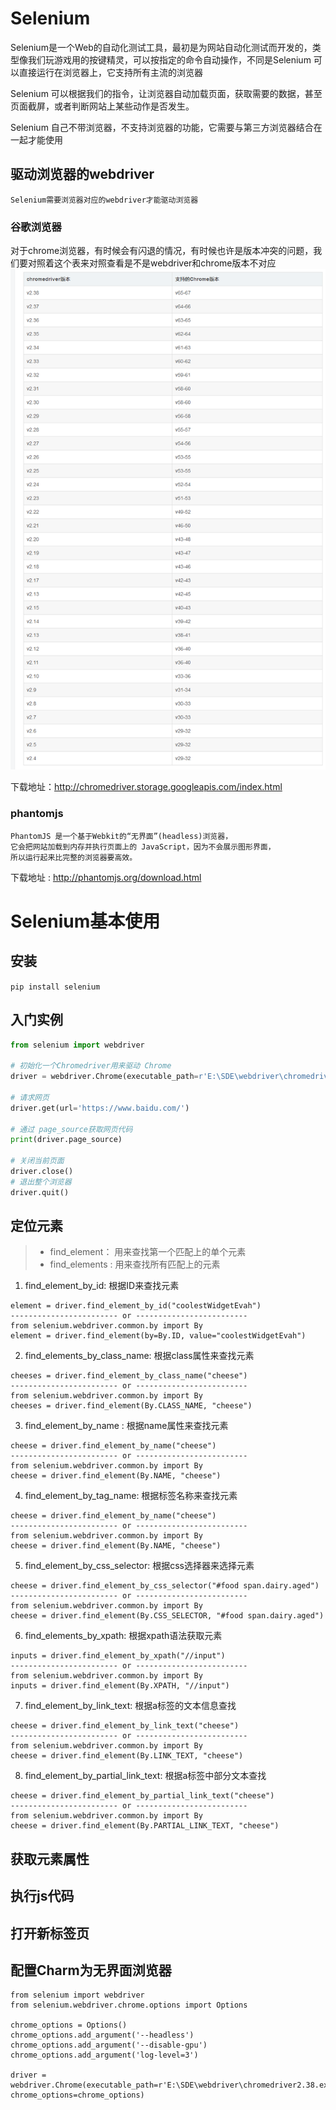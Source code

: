 # Selenium
    
Selenium是一个Web的自动化测试工具，最初是为网站自动化测试而开发的，类型像我们玩游戏用的按键精灵，可以按指定的命令自动操作，不同是Selenium 可以直接运行在浏览器上，它支持所有主流的浏览器

Selenium 可以根据我们的指令，让浏览器自动加载页面，获取需要的数据，甚至页面截屏，或者判断网站上某些动作是否发生。

Selenium 自己不带浏览器，不支持浏览器的功能，它需要与第三方浏览器结合在一起才能使用
## 驱动浏览器的webdriver
    Selenium需要浏览器对应的webdriver才能驱动浏览器
### 谷歌浏览器

对于chrome浏览器，有时候会有闪退的情况，有时候也许是版本冲突的问题，我们要对照着这个表来对照查看是不是webdriver和chrome版本不对应
![img](../png/chrome-webdriver.png)

下载地址：http://chromedriver.storage.googleapis.com/index.html
### phantomjs
    PhantomJS 是一个基于Webkit的“无界面”(headless)浏览器，
    它会把网站加载到内存并执行页面上的 JavaScript，因为不会展示图形界面，
    所以运行起来比完整的浏览器要高效。
    
下载地址 : http://phantomjs.org/download.html

# Selenium基本使用

## 安装
```pip install selenium```
## 入门实例
```python
from selenium import webdriver

# 初始化一个Chromedriver用来驱动 Chrome
driver = webdriver.Chrome(executable_path=r'E:\SDE\webdriver\chromedriver2.38.exe')

# 请求网页
driver.get(url='https://www.baidu.com/')

# 通过 page_source获取网页代码
print(driver.page_source)

# 关闭当前页面
driver.close()
# 退出整个浏览器
driver.quit()
```
## 定位元素
>- find_element： 用来查找第一个匹配上的单个元素
>- find_elements : 用来查找所有匹配上的元素
 
1. find_element_by_id: 根据ID来查找元素
```
element = driver.find_element_by_id("coolestWidgetEvah")
------------------------ or -------------------------
from selenium.webdriver.common.by import By
element = driver.find_element(by=By.ID, value="coolestWidgetEvah")
```
2. find_elements_by_class_name: 根据class属性来查找元素
```
cheeses = driver.find_element_by_class_name("cheese")
------------------------ or -------------------------
from selenium.webdriver.common.by import By
cheeses = driver.find_element(By.CLASS_NAME, "cheese")
```
3. find_element_by_name : 根据name属性来查找元素
```
cheese = driver.find_element_by_name("cheese")
------------------------ or -------------------------
from selenium.webdriver.common.by import By
cheese = driver.find_element(By.NAME, "cheese")
```
4. find_element_by_tag_name: 根据标签名称来查找元素
```
cheese = driver.find_element_by_name("cheese")
------------------------ or -------------------------
from selenium.webdriver.common.by import By
cheese = driver.find_element(By.NAME, "cheese")
```
5. find_element_by_css_selector: 根据css选择器来选择元素
```
cheese = driver.find_element_by_css_selector("#food span.dairy.aged")
------------------------ or -------------------------
from selenium.webdriver.common.by import By
cheese = driver.find_element(By.CSS_SELECTOR, "#food span.dairy.aged")
```
6. find_elements_by_xpath: 根据xpath语法获取元素
```
inputs = driver.find_element_by_xpath("//input")
------------------------ or -------------------------
from selenium.webdriver.common.by import By
inputs = driver.find_element(By.XPATH, "//input")
```
7. find_element_by_link_text: 根据a标签的文本信息查找
```
cheese = driver.find_element_by_link_text("cheese")
------------------------ or -------------------------
from selenium.webdriver.common.by import By
cheese = driver.find_element(By.LINK_TEXT, "cheese")
```
8. find_element_by_partial_link_text: 根据a标签中部分文本查找
```
cheese = driver.find_element_by_partial_link_text("cheese")
------------------------ or -------------------------
from selenium.webdriver.common.by import By
cheese = driver.find_element(By.PARTIAL_LINK_TEXT, "cheese")
```
## 获取元素属性
## 执行js代码
## 打开新标签页
## 
## 配置Charm为无界面浏览器
```
from selenium import webdriver
from selenium.webdriver.chrome.options import Options

chrome_options = Options()
chrome_options.add_argument('--headless')
chrome_options.add_argument('--disable-gpu')
chrome_options.add_argument('log-level=3')

driver = webdriver.Chrome(executable_path=r'E:\SDE\webdriver\chromedriver2.38.exe', chrome_options=chrome_options)
```
